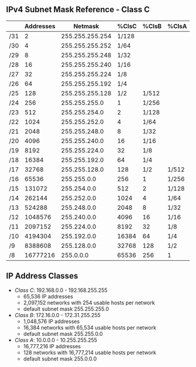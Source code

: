 ## IPv4 Subnet Mask Reference - Class C  

|   |Addresses|    Netmask      |%ClsC|%ClsB|%ClsA|
|---|---------|-----------------|-----|-----|-----|
|/31|	2				|255.255.255.254	|1/128|     |     |
|/30|	4				|255.255.255.252	|1/64	|     |     |
|/29|	8				|255.255.255.248	|1/32	|     |     |
|/28|	16			|255.255.255.240	|1/16	|     |     |
|/27|	32			|255.255.255.224	|1/8	|     |     |
|/26|	64			|255.255.255.192	|1/4	|     |     |
|/25|	128			|255.255.255.128	|1/2	|1/512|     |
|/24|	256			|255.255.255.0		|1		|1/256|     |
|/23|	512			|255.255.254.0		|2		|1/128|     |
|/22|	1024		|255.255.252.0		|4		|1/64 |     |
|/21|	2048		|255.255.248.0		|8		|1/32 |     |
|/20|	4096		|255.255.240.0		|16		|1/16 |     |
|/19|	8192		|255.255.224.0		|32		|1/8  |     |
|/18|	16384		|255.255.192.0		|64		|1/4  |     |
|/17|	32768		|255.255.128.0		|128	|1/2  |1/512|
|/16|	65536		|255.255.0.0			|256	|1    |1/256|
|/15|	131072	|255.254.0.0			|512	|2    |1/128|
|/14|	262144	|255.252.0.0			|1024	|4    |1/64 |
|/13|	524288	|255.248.0.0			|2048	|8    |1/32 |
|/12|	1048576	|255.240.0.0			|4096	|16   |1/16 |
|/11|	2097152	|255.224.0.0			|8192	|32   |1/8  |
|/10|	4194304	|255.192.0.0			|16384|64   |1/4  |
|/9 | 8388608	|255.128.0.0			|32768|128  |1/2  |
|/8	| 16777216|255.0.0.0				|65536|256  |1    |


## IP Address Classes  
* *Class C*: 192.168.0.0 - 192.168.255.255  
  * 65,536 IP addresses  
  * 2,097,152 networks with 254 usable hosts per network  
  * default subnet mask 255.255.255.0  
* *Class B*: 172.16.0.0 - 172.31.255.255  
  * 1,048,576 IP addresses  
  * 16,384 networks with 65,534 usable hosts per network  
  * default subnet mask 255.255.0.0  
* *Class A*: 10.0.0.0 - 10.255.255.255  
  * 16,777,216 IP addresses  
  * 128 networks with 16,777,214 usable hosts per network  
  * default subnet mask 255.0.0.0  
